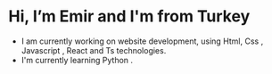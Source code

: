 #  Hi, I’m Emir and I'm from Turkey
-  I am currently working on website development, using Html, Css , Javascript , React and Ts  technologies.
-  I'm currently learning Python . 
